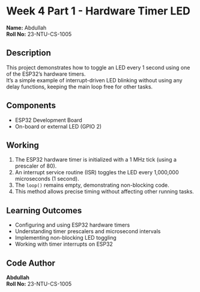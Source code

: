# Week 4 Part 1 - Hardware Timer LED

**Name:** Abdullah  
**Roll No:** 23-NTU-CS-1005  

## Description
This project demonstrates how to toggle an LED every 1 second using one of the ESP32’s hardware timers.  
It’s a simple example of interrupt-driven LED blinking without using any delay functions, keeping the main loop free for other tasks.

## Components
- ESP32 Development Board  
- On-board or external LED (GPIO 2)

## Working
1. The ESP32 hardware timer is initialized with a 1 MHz tick (using a prescaler of 80).  
2. An interrupt service routine (ISR) toggles the LED every 1,000,000 microseconds (1 second).  
3. The `loop()` remains empty, demonstrating non-blocking code.  
4. This method allows precise timing without affecting other running tasks.

## Learning Outcomes
- Configuring and using ESP32 hardware timers  
- Understanding timer prescalers and microsecond intervals  
- Implementing non-blocking LED toggling  
- Working with timer interrupts on ESP32

## Code Author
**Abdullah**  
**Roll No:** 23-NTU-CS-1005
